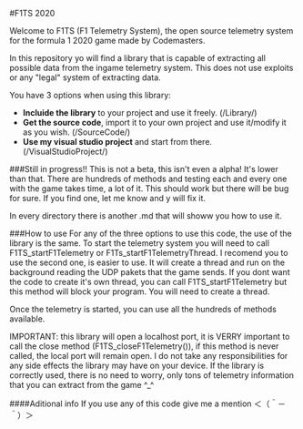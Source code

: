 #F1TS 2020

Welcome to F1TS (F1 Telemetry System), the open source telemetry system for the
formula 1 2020 game made by Codemasters.

In this repository yo will find a library that is capable of extracting all possible data from the ingame telemetry system. This does not use exploits or any "legal" system of extracting data.

You have 3 options when using this library:
* <strong>Incluide the library</strong> to your project and use it freely. (/Library/)
* <strong>Get the source code</strong>, import it to your own project and use it/modify it as you wish. (/SourceCode/)
* <strong>Use my visual studio project</strong> and start from there. (/VisualStudioProject/)

###Still in progress!!
This is not a beta, this isn't even a alpha! It's lower than that. There are hundreds of methods and
testing each and every one with the game takes time, a lot of it. This should work but there will be 
bug for sure. If you find one, let me know and y will fix it.

In every directory there is another .md that will showw you how to use it.

###How to use
For any of the three options to use this code, the use of the library is the same.
To start the telemetry system you will need to call F1TS_startF1Telemetry or F1Ts_startF1TelemetryThread.
I recomend you to use the second one, is easier to use. It will create a thread and run on the background 
reading the UDP pakets that the game sends. 
If you dont want the code to create it's own thread, you can call F1TS_startF1Telemetry but this method
will block your program. You will need to create a thread.

Once the telemetry is started, you can use all the hundreds of methods available.

IMPORTANT: this library will open a localhost port, it is VERRY important to call the close method (F1TS_closeF1Telemetry()),
if this method is never called, the local port will remain open.
I do not take any responsibilities for any side effects the library may have on your device.
If the library is correctly used, there is no need to worry, only tons of telemetry information that you can extract
from the game ^_^


####Aditional info
If you use any of this code give me a mention  ＜（＾－＾）＞
